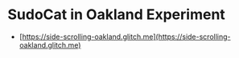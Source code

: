 
# SudoCat in Oakland Experiment


* [https://side-scrolling-oakland.glitch.me](https://side-scrolling-oakland.glitch.me)
